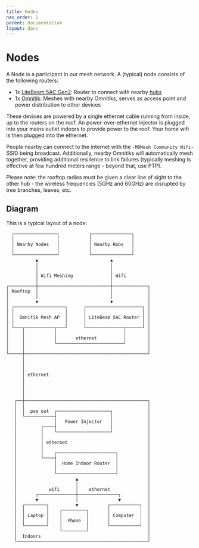 ```yaml
---
title: Nodes
nav_order: 1
parent: Documentation
layout: docs
---
```


# Nodes

A Node is a participant in our mesh network. A (typical) node consists of the following routers:

- 1x [LiteBeam 5AC Gen2](/equipment/lbe): Router to connect with nearby [hubs](./hubs)
- 1x [Omnitik](/equipment/omnitik): Meshes with nearby Omnitiks, serves as access point and power distribution to other devices

These devices are powered by a single ethernet cable running from inside, up to the routers on the roof. An power-over-ethernet injector is plugged into your mains outlet indoors to provide power to the roof. Your home wifi is then plugged into the ethernet.

People nearby can connect to the internet with the `-MOMesh Community Wifi-` SSID being broadcast. Additionally, nearby Omnitiks will automatically mesh together, providing additional resilience to link failures (typically meshing is effective at few hundred meters range - beyond that, use PTP).

Please note: the rooftop radios must be given a clear line of sight to the other hub - the wireless frequencies (5GHz and 60GHz) are disrupted by tree branches, leaves, etc.

## Diagram

This is a typical layout of a node:


```
  ┌────────────────┐           ┌───────────────┐
  │                │           │               │
  │ Nearby Nodes   │           │ Nearby Hubs   │
  │                │           │               │
  └────────────────┘           └───────────────┘
           ▲                           ▲
           │                           │
           │                           │
           │ Wifi Meshing              │ Wifi
           │                           │
┌──────────┼───────────────────────────┼─────────────┐
│ Rooftop  │                           │             │
│          │                           │             │
│          ▼                           ▼             │
│ ┌───────────────────┐      ┌─────────────────────┐ │
│ │                   │      │                     │ │
│ │  Omnitik Mesh AP  │      │ LiteBeam 5AC Router │ │
│ │                   │      │                     │ │
│ └───┬───────────┬───┘      └──────────────┬──────┘ │
│     │           │                         │        │
│     │           │       ethernet          │        │
│     │           └─────────────────────────┘        │
│     │                                              │
└─────┼──────────────────────────────────────────────┘
      │
      │
      │
      │ ethernet
      │
      │
      │
      │
   ┌──┼──────────────────────────────────────────────┐
   │  │                                              │
   │  │  poe out  ┌────────────────────┐             │
   │  └───────────┤                    │             │
   │              │   Power Injector   │             │
   │         ┌────┤                    │             │
   │         │    └────────────────────┘             │
   │         │                                       │
   │         │ ethernet                              │
   │         │                                       │
   │         │    ┌──────────────────────┐           │
   │         └────┤                      │           │
   │              │  Home Indoor Router  │           │
   │              │                      │           │
   │              └──────────────────────┘           │
   │                      ▲                          │
   │                      │                          │
   │            wifi      │    ethernet              │
   │       ┌──────────────┼───────────────┐          │
   │       ▼              │               ▼          │
   │  ┌────────┐          ▼           ┌───────────┐  │
   │  │        │    ┌─────────┐       │           │  │
   │  │ Laptop │    │         │       │ Computer  │  │
   │  │        │    │  Phone  │       │           │  │
   │  └────────┘    │         │       └───────────┘  │
   │                └─────────┘                      │
   │  Indoors                                        │
   └─────────────────────────────────────────────────┘

```
